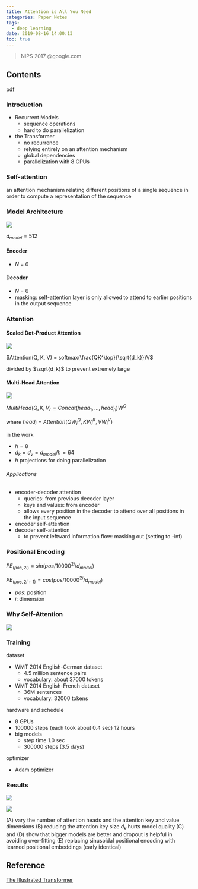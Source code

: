 ```yaml
---
title: Attention is All You Need
categories: Paper Notes
tags:
  - deep learning
date: 2019-08-16 14:00:13
toc: true
---
```


> NIPS 2017
> @google.com

## Contents

[pdf](https://arxiv.org/pdf/1706.03762.pdf)

### Introduction

- Recurrent Models
    - sequence operations
    - hard to do parallelization
- the Transformer
    - no recurrence
    - relying entirely on an attention mechanism
    - global dependencies
    - parallelization with 8 GPUs

<!-- more -->

### Self-attention

an attention mechanism relating different positions of a single sequence in order to compute a representation of the sequence

### Model Architecture

![](https://i.imgur.com/F8ftD1A.png)

$d_{model}=512$

#### Encoder

- $N$ = 6

#### Decoder

- $N$ = 6
- masking: self-attention layer is only allowed to attend to earlier positions in the output sequence

### Attention

#### Scaled Dot-Product Attention

![](https://i.imgur.com/XOR110Q.png)

$Attention(Q, K, V) = softmax(\frac{QK^\top}{\sqrt{d_k}})V$

divided by $\sqrt{d_k}$ to prevent extremely large

#### Multi-Head Attention

![](https://i.imgur.com/6a1jQO6.png)

$MultiHead(Q, K, V) = Concat(head_1, ..., head_h)W^O$

where $head_i = Attention(QW_i^Q, KW_i^K, VW_i^V)$

in the work
- $h = 8$
- $d_k = d_v = d_{model}/h = 64$
- $h$ projections for doing parallelization

###### Applications

- encoder-decoder attention
    - queries: from previous decoder layer
    - keys and values: from encoder
    - allows every position in the decoder to attend over all positions in the input sequence
- encoder self-attention
- decoder self-attention
    - to prevent leftward information flow: masking out (setting to -inf)

### Positional Encoding

$PE_{(pos,2i)} = sin(pos/10000^{2i}/d_{model})$

$PE_{(pos,2i+1)} = cos(pos/10000^{2i}/d_{model})$

- $pos$: position
- $i$: dimension

### Why Self-Attention

![](https://i.imgur.com/FVZjWmh.png)

### Training

dataset
- WMT 2014 English-German dataset
    - 4.5 million sentence pairs
    - vocabulary: about 37000 tokens
- WMT 2014 English-French dataset
    - 36M sentences
    - vocabulary: 32000 tokens

hardware and schedule
- 8 GPUs
- 100000 steps (each took about 0.4 sec) 12 hours
- big models
    - step time 1.0 sec
    - 300000 steps (3.5 days)

optimizer
- Adam optimizer

### Results

![](https://i.imgur.com/8qiS23M.png)

![](https://i.imgur.com/H307jHe.png)

(A) vary the number of attention heads and the attention key and value dimensions
(B) reducing the attention key size $d_k$ hurts model quality
(C\) and (D) show that bigger models are better and dropout is helpful in avoiding over-fitting
(E) replacing sinusoidal positional encoding with learned positional embeddings (early identical)

## Reference
[The Illustrated Transformer](http://jalammar.github.io/illustrated-transformer/)
